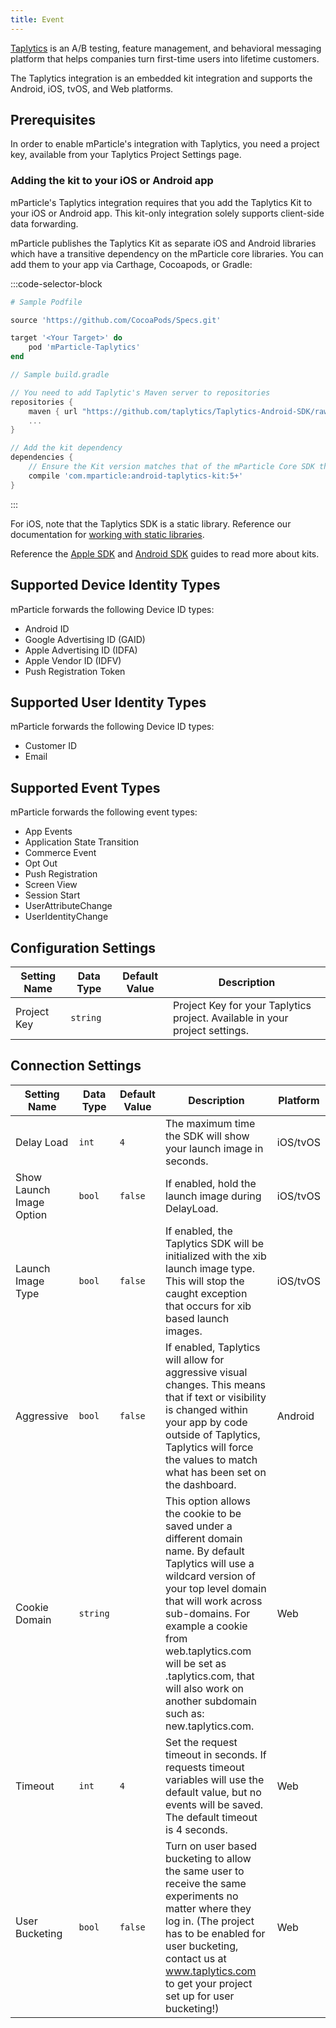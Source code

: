 ```yaml
---
title: Event
---
```


[Taplytics](https://taplytics.com/) is an A/B testing, feature management, and behavioral messaging platform that helps companies turn first-time users into lifetime customers.

The Taplytics integration is an embedded kit integration and supports the Android, iOS, tvOS, and Web platforms.

## Prerequisites

In order to enable mParticle's integration with Taplytics, you need a project key, available from your Taplytics Project Settings page.

### Adding the kit to your iOS or Android app

mParticle's Taplytics integration requires that you add the Taplytics Kit to your iOS or Android app. This kit-only integration solely supports client-side data forwarding.

mParticle publishes the Taplytics Kit as separate iOS and Android libraries which have a transitive dependency on the mParticle core libraries. You can add them to your app via Carthage, Cocoapods, or Gradle:

:::code-selector-block
~~~ruby
# Sample Podfile

source 'https://github.com/CocoaPods/Specs.git'

target '<Your Target>' do
    pod 'mParticle-Taplytics'
end
~~~

~~~groovy
// Sample build.gradle

// You need to add Taplytic's Maven server to repositories
repositories {
    maven { url "https://github.com/taplytics/Taplytics-Android-SDK/raw/master/AndroidStudio/" }
    ...
}

// Add the kit dependency
dependencies {
    // Ensure the Kit version matches that of the mParticle Core SDK that you're using
    compile 'com.mparticle:android-taplytics-kit:5+' 
}
~~~
:::

For iOS, note that the Taplytics SDK is a static library. Reference our documentation for [working with static libraries](/developers/sdk/ios/getting-started/#working-with-static-libraries).

Reference the [Apple SDK](/developers/sdk/ios/kits/) and [Android SDK](/developers/sdk/android/kits/) guides to read more about kits.

## Supported Device Identity Types

mParticle forwards the following Device ID types:

* Android ID
* Google Advertising ID (GAID)
* Apple Advertising ID (IDFA)
* Apple Vendor ID (IDFV) 
* Push Registration Token

## Supported User Identity Types

mParticle forwards the following Device ID types:

* Customer ID
* Email

## Supported Event Types

mParticle forwards the following event types:

* App Events
* Application State Transition
* Commerce Event
* Opt Out
* Push Registration
* Screen View
* Session Start
* UserAttributeChange
* UserIdentityChange



## Configuration Settings

Setting Name| Data Type | Default Value | Description
|---|---|---|---|
Project Key| `string` | | Project Key for your Taplytics project. Available in your project settings.


## Connection Settings

Setting Name| Data Type | Default Value | Description | Platform |
|---|---|---|---|---|
Delay Load  | `int` | `4` | The maximum time the SDK will show your launch image in seconds. | iOS/tvOS
Show Launch Image Option  | `bool` | `false` | If enabled, hold the launch image during DelayLoad.  | iOS/tvOS
Launch Image Type  | `bool` | `false` | If enabled, the Taplytics SDK will be initialized with the xib launch image type. This will stop the caught exception that occurs for xib based launch images. | iOS/tvOS
Aggressive  | `bool` | `false` | If enabled, Taplytics will allow for aggressive visual changes. This means that if text or visibility is changed within your app by code outside of Taplytics, Taplytics will force the values to match what has been set on the dashboard. | Android
Cookie Domain | `string` | | This option allows the cookie to be saved under a different domain name. By default Taplytics will use a wildcard version of your top level domain that will work across sub-domains. For example a cookie from web.taplytics.com will be set as .taplytics.com, that will also work on another subdomain such as: new.taplytics.com. | Web |
Timeout | `int` | `4` | Set the request timeout in seconds. If requests timeout variables will use the default value, but no events will be saved. The default timeout is 4 seconds. | Web |
User Bucketing | `bool` | `false` |Turn on user based bucketing to allow the same user to receive the same experiments no matter where they log in. (The project has to be enabled for user bucketing, contact us at www.taplytics.com to get your project set up for user bucketing!) | Web |



